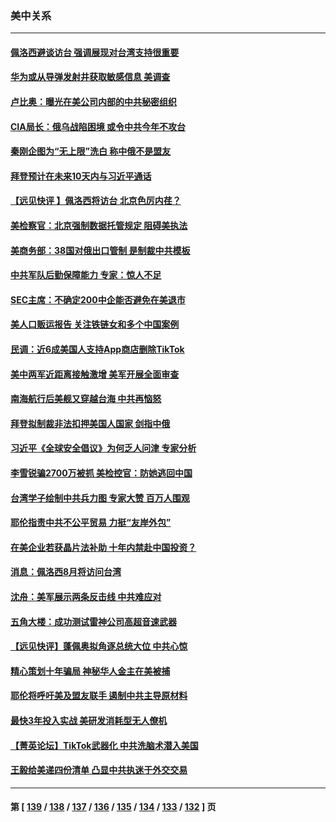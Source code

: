 ### 美中关系
---
#### [佩洛西避谈访台 强调展现对台湾支持很重要](../../pages/nf1412576/n13786329.md) 
#### [华为或从导弹发射井获取敏感信息 美调查](../../pages/nf1412576/n13786198.md) 
#### [卢比奥：曝光在美公司内部的中共秘密组织](../../pages/nf1412576/n13786308.md) 
#### [CIA局长：俄乌战陷困境 或令中共今年不攻台](../../pages/nf1412576/n13786225.md) 
#### [秦刚企图为“无上限”洗白 称中俄不是盟友](../../pages/nf1412576/n13785999.md) 
#### [拜登预计在未来10天内与习近平通话](../../pages/nf1412576/n13785770.md) 
#### [【远见快评 】佩洛西将访台 北京色厉内荏？](../../pages/nf1412576/n13785617.md) 
#### [美检察官：北京强制数据托管规定 阻碍美执法](../../pages/nf1412576/n13785532.md) 
#### [美商务部：38国对俄出口管制 是制裁中共模板](../../pages/nf1412576/n13785546.md) 
#### [中共军队后勤保障能力 专家：惊人不足](../../pages/nf1412576/n13785315.md) 
#### [SEC主席：不确定200中企能否避免在美退市](../../pages/nf1412576/n13785490.md) 
#### [美人口贩运报告 关注铁链女和多个中国案例](../../pages/nf1412576/n13785235.md) 
#### [民调：近6成美国人支持App商店删除TikTok](../../pages/nf1412576/n13785206.md) 
#### [美中两军近距离接触激增 美军开展全面审查](../../pages/nf1412576/n13785161.md) 
#### [南海航行后美舰又穿越台海 中共再恼怒](../../pages/nf1412576/n13784908.md) 
#### [拜登拟制裁非法扣押美国人国家 剑指中俄](../../pages/nf1412576/n13784765.md) 
#### [习近平《全球安全倡议》为何乏人问津 专家分析](../../pages/nf1412576/n13784733.md) 
#### [李雪锐骗2700万被抓 美检控官：防她逃回中国](../../pages/nf1412576/n13784189.md) 
#### [台湾学子绘制中共兵力图 专家大赞 百万人围观](../../pages/nf1412576/n13784484.md) 
#### [耶伦指责中共不公平贸易 力挺“友岸外包”](../../pages/nf1412576/n13784676.md) 
#### [在美企业若获晶片法补助 十年内禁赴中国投资？](../../pages/nf1412576/n13784379.md) 
#### [消息：佩洛西8月将访问台湾](../../pages/nf1412576/n13784330.md) 
#### [沈舟：美军展示两条反击线 中共难应对](../../pages/nf1412576/n13784135.md) 
#### [五角大楼：成功测试雷神公司高超音速武器](../../pages/nf1412576/n13784157.md) 
#### [【远见快评】蓬佩奥拟角逐总统大位 中共心惊](../../pages/nf1412576/n13783855.md) 
#### [精心策划十年骗局 神秘华人金主在美被捕](../../pages/nf1412576/n13783926.md) 
#### [耶伦将呼吁美及盟友联手 遏制中共主导原材料](../../pages/nf1412576/n13783693.md) 
#### [最快3年投入实战 美研发消耗型无人僚机](../../pages/nf1412576/n13783419.md) 
#### [【菁英论坛】TikTok武器化 中共洗脑术潜入美国](../../pages/nf1412576/n13782413.md) 
#### [王毅给美递四份清单 凸显中共执迷于外交交易](../../pages/nf1412576/n13782364.md) 

---
#### 第 [ [139](./139.md) / [138](./138.md) / [137](./137.md) / [136](./136.md) / [135](./135.md) / [134](./134.md) / [133](./133.md) / [132](./132.md) ] 页
